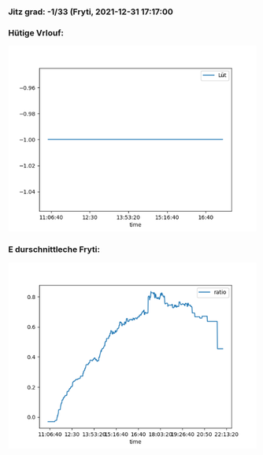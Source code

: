 ### Jitz grad: -1/33 (Fryti, 2021-12-31 17:17:00

### Hütige Vrlouf:
![Graph](Today.png)

### E durschnittleche Fryti:
![Graph](Fryti.png)